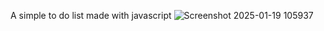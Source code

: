 A simple to do list made with javascript
![Screenshot 2025-01-19 105937](https://github.com/user-attachments/assets/95f60a97-5c49-458a-b2b2-c5ff16875756)

